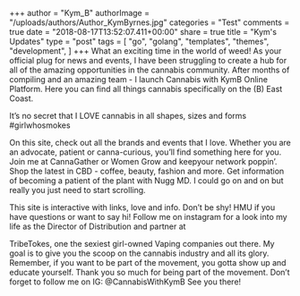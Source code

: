 +++
author = "Kym_B"
authorImage = "/uploads/authors/Author_KymByrnes.jpg"
categories = "Test"
comments = true
date = "2018-08-17T13:52:07.411+00:00"
share = true
title = "Kym's Updates"
type = "post"
tags = [
    "go",
    "golang",
    "templates",
    "themes",
    "development",
]
+++
What an exciting time in the world of weed! As your official plug for news and events, I have been struggling to create a hub for all of the amazing opportunities in the cannabis community. After months of compiling and an amazing team - I launch Cannabis with KymB Online Platform. Here you can find all things cannabis specifically on the (B) East Coast.  
  
It’s no secret that I LOVE cannabis in all shapes, sizes and forms #girlwhosmokes  
  
On this site, check out all the brands and events that I love. Whether you are an advocate, patient or canna-curious, you’ll find something here for you. Join me at CannaGather or Women Grow and keepyour network poppin’. Shop the latest in CBD - coffee, beauty, fashion and more. Get information of becoming a patient of the plant with Nugg MD. I could go on and on but really you just need to start scrolling.

This site is interactive with links, love and info. Don’t be shy! HMU if you have questions or want to say hi! Follow me on instagram for a look into my life as the Director of Distribution and partner at

TribeTokes, one the sexiest girl-owned Vaping companies out there. My goal is to give you the scoop on the cannabis industry and all its glory. Remember, if you want to be part of the movement, you gotta show up and educate yourself. Thank you so much for being part of the movement. Don’t forget to follow me on IG: @CannabisWithKymB See you there!